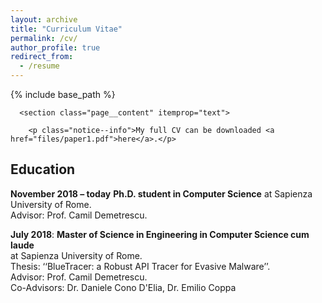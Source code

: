 ```yaml
---
layout: archive
title: "Curriculum Vitae"
permalink: /cv/
author_profile: true
redirect_from:
  - /resume
---
```


{% include base_path %}
      

      <section class="page__content" itemprop="text">
        
        <p class="notice--info">My full CV can be downloaded <a href="files/paper1.pdf">here</a>.</p>

<h2 id="education">Education</h2>
<p><strong>November 2018 – today</strong>
<b>Ph.D. student in Computer Science</b> at Sapienza University of Rome.<br />
Advisor: Prof. Camil Demetrescu.</p>

<p><strong>July 2018</strong>: <b>Master of Science in Engineering in Computer Science cum laude</b> <br /> 
at Sapienza University of Rome. <br />
Thesis: ‘‘BlueTracer: a Robust API Tracer for Evasive Malware’’. <br /> 
Advisor: Prof. Camil Demetrescu. <br />
Co-Advisors: Dr. Daniele Cono D'Elia, Dr. Emilio Coppa</p>

